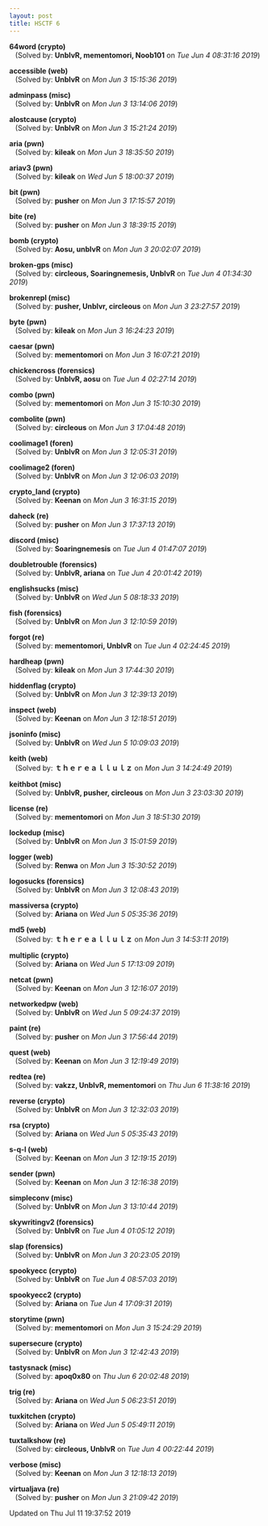 ```yaml
---
layout: post
title: HSCTF 6
---
```


<!--break-->

**64word (crypto)**  
&nbsp;&nbsp;&nbsp;(Solved by: **UnblvR, mementomori, Noob101** on _Tue Jun  4 08:31:16 2019_)  
  
**accessible (web)**  
&nbsp;&nbsp;&nbsp;(Solved by: **UnblvR** on _Mon Jun  3 15:15:36 2019_)  
  
**adminpass (misc)**  
&nbsp;&nbsp;&nbsp;(Solved by: **UnblvR** on _Mon Jun  3 13:14:06 2019_)  
  
**alostcause (crypto)**  
&nbsp;&nbsp;&nbsp;(Solved by: **UnblvR** on _Mon Jun  3 15:21:24 2019_)  
  
**aria (pwn)**  
&nbsp;&nbsp;&nbsp;(Solved by: **kileak** on _Mon Jun  3 18:35:50 2019_)  
  
**ariav3 (pwn)**  
&nbsp;&nbsp;&nbsp;(Solved by: **kileak** on _Wed Jun  5 18:00:37 2019_)  
  
**bit (pwn)**  
&nbsp;&nbsp;&nbsp;(Solved by: **pusher** on _Mon Jun  3 17:15:57 2019_)  
  
**bite (re)**  
&nbsp;&nbsp;&nbsp;(Solved by: **pusher** on _Mon Jun  3 18:39:15 2019_)  
  
**bomb (crypto)**  
&nbsp;&nbsp;&nbsp;(Solved by: **Aosu, unblvR** on _Mon Jun  3 20:02:07 2019_)  
  
**broken-gps (misc)**  
&nbsp;&nbsp;&nbsp;(Solved by: **circleous, Soaringnemesis, UnblvR** on _Tue Jun  4 01:34:30 2019_)  
  
**brokenrepl (misc)**  
&nbsp;&nbsp;&nbsp;(Solved by: **pusher, Unblvr, circleous** on _Mon Jun  3 23:27:57 2019_)  
  
**byte (pwn)**  
&nbsp;&nbsp;&nbsp;(Solved by: **kileak** on _Mon Jun  3 16:24:23 2019_)  
  
**caesar (pwn)**  
&nbsp;&nbsp;&nbsp;(Solved by: **mementomori** on _Mon Jun  3 16:07:21 2019_)  
  
**chickencross (forensics)**  
&nbsp;&nbsp;&nbsp;(Solved by: **UnblvR, aosu** on _Tue Jun  4 02:27:14 2019_)  
  
**combo (pwn)**  
&nbsp;&nbsp;&nbsp;(Solved by: **mementomori** on _Mon Jun  3 15:10:30 2019_)  
  
**combolite (pwn)**  
&nbsp;&nbsp;&nbsp;(Solved by: **circleous** on _Mon Jun  3 17:04:48 2019_)  
  
**coolimage1 (foren)**  
&nbsp;&nbsp;&nbsp;(Solved by: **UnblvR** on _Mon Jun  3 12:05:31 2019_)  
  
**coolimage2 (foren)**  
&nbsp;&nbsp;&nbsp;(Solved by: **UnblvR** on _Mon Jun  3 12:06:03 2019_)  
  
**crypto_land (crypto)**  
&nbsp;&nbsp;&nbsp;(Solved by: **Keenan** on _Mon Jun  3 16:31:15 2019_)  
  
**daheck (re)**  
&nbsp;&nbsp;&nbsp;(Solved by: **pusher** on _Mon Jun  3 17:37:13 2019_)  
  
**discord (misc)**  
&nbsp;&nbsp;&nbsp;(Solved by: **Soaringnemesis** on _Tue Jun  4 01:47:07 2019_)  
  
**doubletrouble (forensics)**  
&nbsp;&nbsp;&nbsp;(Solved by: **UnblvR, ariana** on _Tue Jun  4 20:01:42 2019_)  
  
**englishsucks (misc)**  
&nbsp;&nbsp;&nbsp;(Solved by: **UnblvR** on _Wed Jun  5 08:18:33 2019_)  
  
**fish (forensics)**  
&nbsp;&nbsp;&nbsp;(Solved by: **UnblvR** on _Mon Jun  3 12:10:59 2019_)  
  
**forgot (re)**  
&nbsp;&nbsp;&nbsp;(Solved by: **mementomori, UnblvR** on _Tue Jun  4 02:24:45 2019_)  
  
**hardheap (pwn)**  
&nbsp;&nbsp;&nbsp;(Solved by: **kileak** on _Mon Jun  3 17:44:30 2019_)  
  
**hiddenflag (crypto)**  
&nbsp;&nbsp;&nbsp;(Solved by: **UnblvR** on _Mon Jun  3 12:39:13 2019_)  
  
**inspect (web)**  
&nbsp;&nbsp;&nbsp;(Solved by: **Keenan** on _Mon Jun  3 12:18:51 2019_)  
  
**jsoninfo (misc)**  
&nbsp;&nbsp;&nbsp;(Solved by: **UnblvR** on _Wed Jun  5 10:09:03 2019_)  
  
**keith (web)**  
&nbsp;&nbsp;&nbsp;(Solved by: **ｔｈｅｒｅａｌｌｕｌｚ** on _Mon Jun  3 14:24:49 2019_)  
  
**keithbot (misc)**  
&nbsp;&nbsp;&nbsp;(Solved by: **UnblvR, pusher, circleous** on _Mon Jun  3 23:03:30 2019_)  
  
**license (re)**  
&nbsp;&nbsp;&nbsp;(Solved by: **mementomori** on _Mon Jun  3 18:51:30 2019_)  
  
**lockedup (misc)**  
&nbsp;&nbsp;&nbsp;(Solved by: **UnblvR** on _Mon Jun  3 15:01:59 2019_)  
  
**logger (web)**  
&nbsp;&nbsp;&nbsp;(Solved by: **Renwa** on _Mon Jun  3 15:30:52 2019_)  
  
**logosucks (forensics)**  
&nbsp;&nbsp;&nbsp;(Solved by: **UnblvR** on _Mon Jun  3 12:08:43 2019_)  
  
**massiversa (crypto)**  
&nbsp;&nbsp;&nbsp;(Solved by: **Ariana** on _Wed Jun  5 05:35:36 2019_)  
  
**md5 (web)**  
&nbsp;&nbsp;&nbsp;(Solved by: **ｔｈｅｒｅａｌｌｕｌｚ** on _Mon Jun  3 14:53:11 2019_)  
  
**multiplic (crypto)**  
&nbsp;&nbsp;&nbsp;(Solved by: **Ariana** on _Wed Jun  5 17:13:09 2019_)  
  
**netcat (pwn)**  
&nbsp;&nbsp;&nbsp;(Solved by: **Keenan** on _Mon Jun  3 12:16:07 2019_)  
  
**networkedpw (web)**  
&nbsp;&nbsp;&nbsp;(Solved by: **UnblvR** on _Wed Jun  5 09:24:37 2019_)  
  
**paint (re)**  
&nbsp;&nbsp;&nbsp;(Solved by: **pusher** on _Mon Jun  3 17:56:44 2019_)  
  
**quest (web)**  
&nbsp;&nbsp;&nbsp;(Solved by: **Keenan** on _Mon Jun  3 12:19:49 2019_)  
  
**redtea (re)**  
&nbsp;&nbsp;&nbsp;(Solved by: **vakzz, UnblvR, mementomori** on _Thu Jun  6 11:38:16 2019_)  
  
**reverse (crypto)**  
&nbsp;&nbsp;&nbsp;(Solved by: **UnblvR** on _Mon Jun  3 12:32:03 2019_)  
  
**rsa (crypto)**  
&nbsp;&nbsp;&nbsp;(Solved by: **Ariana** on _Wed Jun  5 05:35:43 2019_)  
  
**s-q-l (web)**  
&nbsp;&nbsp;&nbsp;(Solved by: **Keenan** on _Mon Jun  3 12:19:15 2019_)  
  
**sender (pwn)**  
&nbsp;&nbsp;&nbsp;(Solved by: **Keenan** on _Mon Jun  3 12:16:38 2019_)  
  
**simpleconv (misc)**  
&nbsp;&nbsp;&nbsp;(Solved by: **UnblvR** on _Mon Jun  3 13:10:44 2019_)  
  
**skywritingv2 (forensics)**  
&nbsp;&nbsp;&nbsp;(Solved by: **UnblvR** on _Tue Jun  4 01:05:12 2019_)  
  
**slap (forensics)**  
&nbsp;&nbsp;&nbsp;(Solved by: **UnblvR** on _Mon Jun  3 20:23:05 2019_)  
  
**spookyecc (crypto)**  
&nbsp;&nbsp;&nbsp;(Solved by: **UnblvR** on _Tue Jun  4 08:57:03 2019_)  
  
**spookyecc2 (crypto)**  
&nbsp;&nbsp;&nbsp;(Solved by: **Ariana** on _Tue Jun  4 17:09:31 2019_)  
  
**storytime (pwn)**  
&nbsp;&nbsp;&nbsp;(Solved by: **mementomori** on _Mon Jun  3 15:24:29 2019_)  
  
**supersecure (crypto)**  
&nbsp;&nbsp;&nbsp;(Solved by: **UnblvR** on _Mon Jun  3 12:42:43 2019_)  
  
**tastysnack (misc)**  
&nbsp;&nbsp;&nbsp;(Solved by: **apoq0x80** on _Thu Jun  6 20:02:48 2019_)  
  
**trig (re)**  
&nbsp;&nbsp;&nbsp;(Solved by: **Ariana** on _Wed Jun  5 06:23:51 2019_)  
  
**tuxkitchen (crypto)**  
&nbsp;&nbsp;&nbsp;(Solved by: **Ariana** on _Wed Jun  5 05:49:11 2019_)  
  
**tuxtalkshow (re)**  
&nbsp;&nbsp;&nbsp;(Solved by: **circleous, UnblvR** on _Tue Jun  4 00:22:44 2019_)  
  
**verbose (misc)**  
&nbsp;&nbsp;&nbsp;(Solved by: **Keenan** on _Mon Jun  3 12:18:13 2019_)  
  
**virtualjava (re)**  
&nbsp;&nbsp;&nbsp;(Solved by: **pusher** on _Mon Jun  3 21:09:42 2019_)  
  


Updated on Thu Jul 11 19:37:52 2019

